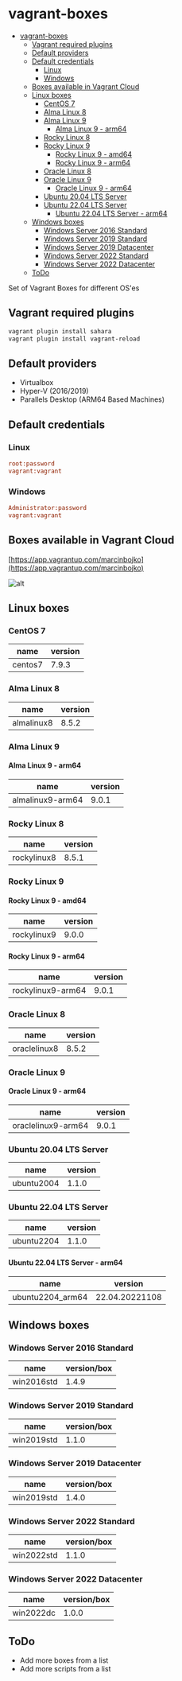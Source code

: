 # vagrant-boxes
<!-- TOC -->

- [vagrant-boxes](#vagrant-boxes)
  - [Vagrant required plugins](#vagrant-required-plugins)
  - [Default providers](#default-providers)
  - [Default credentials](#default-credentials)
    - [Linux](#linux)
    - [Windows](#windows)
  - [Boxes available in Vagrant Cloud](#boxes-available-in-vagrant-cloud)
  - [Linux boxes](#linux-boxes)
    - [CentOS 7](#centos-7)
    - [Alma Linux 8](#alma-linux-8)
    - [Alma Linux 9](#alma-linux-9)
      - [Alma Linux 9 - arm64](#alma-linux-9---arm64)
    - [Rocky Linux 8](#rocky-linux-8)
    - [Rocky Linux 9](#rocky-linux-9)
      - [Rocky Linux 9 - amd64](#rocky-linux-9---amd64)
      - [Rocky Linux 9 - arm64](#rocky-linux-9---arm64)
    - [Oracle Linux 8](#oracle-linux-8)
    - [Oracle Linux 9](#oracle-linux-9)
      - [Oracle Linux 9 - arm64](#oracle-linux-9---arm64)
    - [Ubuntu 20.04 LTS Server](#ubuntu-2004-lts-server)
    - [Ubuntu 22.04 LTS Server](#ubuntu-2204-lts-server)
      - [Ubuntu 22.04 LTS Server - arm64](#ubuntu-2204-lts-server---arm64)
  - [Windows boxes](#windows-boxes)
    - [Windows Server 2016 Standard](#windows-server-2016-standard)
    - [Windows Server 2019 Standard](#windows-server-2019-standard)
    - [Windows Server 2019 Datacenter](#windows-server-2019-datacenter)
    - [Windows Server 2022 Standard](#windows-server-2022-standard)
    - [Windows Server 2022 Datacenter](#windows-server-2022-datacenter)
  - [ToDo](#todo)

<!-- /TOC -->

Set of Vagrant Boxes for different OS'es

## Vagrant required plugins

```bash
vagrant plugin install sahara
vagrant plugin install vagrant-reload
```

## Default providers

- Virtualbox
- Hyper-V (2016/2019)
- Parallels Desktop (ARM64 Based Machines)

## Default credentials

### Linux

```ini
root:password
vagrant:vagrant
```

### Windows

```ini
Administrator:password
vagrant:vagrant
```

## Boxes available in Vagrant Cloud

[https://app.vagrantup.com/marcinbojko](https://app.vagrantup.com/marcinbojko)

![alt](./images/image_01.png)

## Linux boxes

### CentOS 7

|name|version|
|----|-------|
|centos7|7.9.3|

### Alma Linux 8

|name|version|
|----|-------|
|almalinux8|8.5.2|

### Alma Linux 9

#### Alma Linux 9 - arm64

|name|version|
|----|-------|
|almalinux9-arm64|9.0.1|

### Rocky Linux 8

|name|version|
|----|-------|
|rockylinux8|8.5.1|

### Rocky Linux 9

#### Rocky Linux 9 - amd64

|name|version|
|----|-------|
|rockylinux9|9.0.0|

#### Rocky Linux 9 - arm64

|name|version|
|----|-------|
|rockylinux9-arm64|9.0.1|

### Oracle Linux 8

|name|version|
|----|-------|
|oraclelinux8|8.5.2|

### Oracle Linux 9

#### Oracle Linux 9 - arm64

|name|version|
|----|-------|
|oraclelinux9-arm64|9.0.1|

### Ubuntu 20.04 LTS Server

|name|version|
|----|-------|
|ubuntu2004|1.1.0|

### Ubuntu 22.04 LTS Server

|name|version|
|----|-------|
|ubuntu2204|1.1.0|

#### Ubuntu 22.04 LTS Server - arm64

|name|version|
|----|-------|
|ubuntu2204_arm64|22.04.20221108|

## Windows boxes

### Windows Server 2016 Standard

|name|version/box|
|----|-------|
|win2016std|1.4.9|

### Windows Server 2019 Standard

|name|version/box|
|----|-------|
|win2019std|1.1.0|

### Windows Server 2019 Datacenter

|name|version/box|
|----|-------|
|win2019std|1.4.0|

### Windows Server 2022 Standard

|name|version/box|
|----|-------|
|win2022std|1.1.0|

### Windows Server 2022 Datacenter

|name|version/box|
|----|-------|
|win2022dc|1.0.0|

## ToDo

- Add more boxes from a list
- Add more scripts from a list
